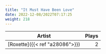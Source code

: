 ```yaml
---
title: "It Must Have Been Love"
date: 2022-12-08/2022T07:17:25
weight: 218
---
```




 Artist | Plays 
----- | -----:
[Roxette]({{< ref "a28086">}}) | 2
